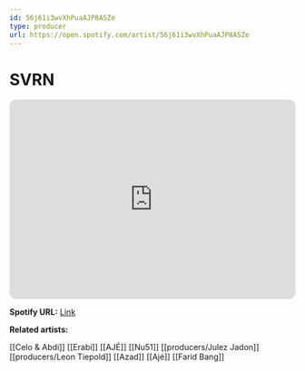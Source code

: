 ```yaml
---
id: 56j61i3wvXhPuaAJP8ASZe
type: producer
url: https://open.spotify.com/artist/56j61i3wvXhPuaAJP8ASZe
---
```

# SVRN

<iframe style="border-radius:12px" src="https://open.spotify.com/embed/artist/56j61i3wvXhPuaAJP8ASZe" width="100%" height="352" frameBorder="0" allowfullscreen="" allow="autoplay; clipboard-write; encrypted-media; fullscreen; picture-in-picture" loading="lazy"></iframe>

**Spotify URL:** [Link](https://open.spotify.com/artist/56j61i3wvXhPuaAJP8ASZe)

**Related artists:**

[[Celo & Abdi]]
[[Erabi]]
[[AJÉ]]
[[Nu51]]
[[producers/Julez Jadon]]
[[producers/Leon Tiepold]]
[[Azad]]
[[Ajé]]
[[Farid Bang]]
